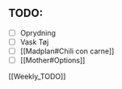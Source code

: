 
## TODO:
- [ ] Oprydning
- [ ] Vask Tøj
- [ ] [[Madplan#Chili con carne]]
- [ ] [[Mother#Options]]

[[Weekly_TODO]]